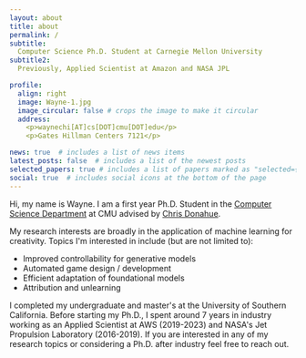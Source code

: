 ```yaml
---
layout: about
title: about
permalink: /
subtitle: 
  Computer Science Ph.D. Student at Carnegie Mellon University   
subtitle2:
  Previously, Applied Scientist at Amazon and NASA JPL

profile:
  align: right
  image: Wayne-1.jpg
  image_circular: false # crops the image to make it circular
  address:
    <p>waynechi[AT]cs[DOT]cmu[DOT]edu</p>  
    <p>Gates Hillman Centers 7121</p>

news: true  # includes a list of news items
latest_posts: false  # includes a list of the newest posts
selected_papers: true # includes a list of papers marked as "selected={true}"
social: true  # includes social icons at the bottom of the page
---
```


Hi, my name is Wayne. I am a first year Ph.D. Student in the [Computer Science Department](https://csd.cmu.edu/) at CMU advised by [Chris Donahue](https://chrisdonahue.com/). 

My research interests are broadly in the application of machine learning for creativity. Topics I'm interested in include (but are not limited to):

- Improved controllability for generative models
- Automated game design / development
- Efficient adaptation of foundational models
- Attribution and unlearning

I completed my undergraduate and master's at the University of Southern California. Before starting my Ph.D., I spent around 7 years in industry working as an Applied Scientist at AWS (2019-2023) and NASA's Jet Propulsion Laboratory (2016-2019). 
If you are interested in any of my research topics or considering a Ph.D. after industry feel free to reach out.